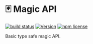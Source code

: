 #  🃏 Magic ️API

[![build status](https://travis-ci.com/remunizz/owldex.svg?branch=master)](https://travis-ci.com/remunizz/owldex) [![Version](https://img.shields.io/npm/v/magic-api-ts.svg)](https://www.npmjs.org/package/magic-api-ts) [![npm license](https://img.shields.io/npm/l/magic-api-ts.svg)](https://www.npmjs.org/package/magic-api-ts)  

Basic type safe magic API.